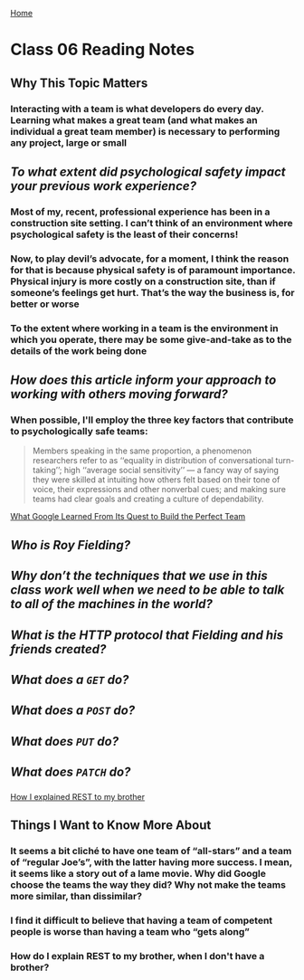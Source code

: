 [Home](https://pgmorales76.github.io/reading_notes_301/)

# Class 06 Reading Notes

## Why This Topic Matters

### Interacting with a team is what developers do every day. Learning what makes a great team (and what makes an individual a great team member) is necessary to performing any project, large or small

###

## *To what extent did psychological safety impact your previous work experience?*

### Most of my, recent, professional experience has been in a construction site setting. I can’t think of an environment where psychological safety is the least of their concerns!

### Now, to play devil’s advocate, for a moment, I think the reason for that is because physical safety is of paramount importance. Physical injury is more costly on a construction site, than if someone’s feelings get hurt. That’s the way the business is, for better or worse

### To the extent where working in a team is the environment in which you operate, there may be some give-and-take as to the details of the work being done

## *How does this article inform your approach to working with others moving forward?*

### When possible, I'll employ the three key factors that contribute to psychologically safe teams:

> Members speaking in the same proportion, a phenomenon researchers refer to as ‘‘equality in distribution of conversational turn-taking’’; high ‘‘average social sensitivity’’ — a fancy way of saying they were skilled at intuiting how others felt based on their tone of voice, their expressions and other nonverbal cues; and making sure teams had clear goals and creating a culture of dependability.

[What Google Learned From Its Quest to Build the Perfect Team](https://www.google.com/amp/mobile.nytimes.com/2016/02/28/magazine/what-google-learned-from-its-quest-to-build-the-perfect-team.amp.html)

## *Who is Roy Fielding?*

###

## *Why don’t the techniques that we use in this class work well when we need to be able to talk to all of the machines in the world?*

###

## *What is the HTTP protocol that Fielding and his friends created?*

###

## *What does a `GET` do?*

###

## *What does a `POST` do?*

###

## *What does `PUT` do?*

###

## *What does `PATCH` do?*

###

[How I explained REST to my brother](https://gist.github.com/brookr/5977550)

## Things I Want to Know More About

### It seems a bit cliché to have one team of “all-stars” and a team of “regular Joe’s”, with the latter having more success. I mean, it seems like a story out of a lame movie. Why did Google choose the teams the way they did? Why not make the teams more similar, than dissimilar?

### I find it difficult to believe that having a team of competent people is worse than having a team who “gets along”

### 

### How do I explain REST to my brother, when I don't have a brother?
